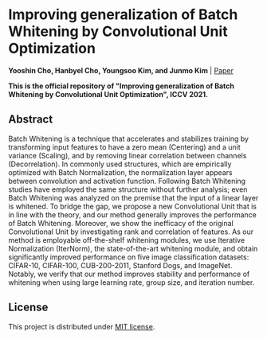 # Improving generalization of Batch Whitening by Convolutional Unit Optimization

**Yooshin Cho, Hanbyel Cho, Youngsoo Kim, and Junmo Kim** | [Paper](https://arxiv.org/abs/2108.10629)

**This is the official repository of "Improving generalization of Batch Whitening by Convolutional Unit Optimization", ICCV 2021.**

## Abstract

Batch Whitening is a technique that accelerates and stabilizes training by transforming input features to have a zero mean (Centering) and a unit variance (Scaling), and by removing linear correlation between channels (Decorrelation). In commonly used structures, which are empirically optimized with Batch Normalization, the normalization layer appears between convolution and activation function. Following Batch Whitening studies have employed the same structure without further analysis; even Batch Whitening was analyzed on the premise that the input of a linear layer is whitened. To bridge the gap, we propose a new Convolutional Unit that is in line with the theory, and our method generally improves the performance of Batch Whitening. Moreover, we show the inefficacy of the original Convolutional Unit by investigating rank and correlation of features. As our method is employable off-the-shelf whitening modules, we use Iterative Normalization (IterNorm), the state-of-the-art whitening module, and obtain significantly improved performance on five image classification datasets: CIFAR-10, CIFAR-100, CUB-200-2011, Stanford Dogs, and ImageNet. Notably, we verify that our method improves stability and performance of whitening when using large learning rate, group size, and iteration number.


## License

This project is distributed under [MIT license](LICENSE).


